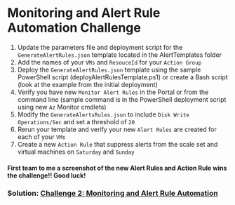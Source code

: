 # Monitoring and Alert Rule Automation Challenge	

1. Update the parameters file and deployment script for the `GenerateAlertRules.json` template located in the AlertTemplates folder<br/>
2. Add the names of your `VMs` and `ResouceId` for your `Action Group`<br/>
3. Deploy the `GenerateAlertRules.json` template using the sample PowerShell script (deployAlertRulesTemplate.ps1) or create a Bash script (look at the example from the initial deployment)<br/>
4. Verify you have new `Monitor Alert Rules` in the Portal or from the command line (sample command is in the PowerShell deployment script using new `Az` Monitor cmdlets)<br/>
5. Modify the `GenerateAlertsRules.json` to include `Disk Write Operations/Sec` and set a threshold of `20`<br/>
6. Rerun your template and verify your new `Alert Rules` are created for each of your `VMs`<br/>
7. Create a new `Action Rule` that suppress alerts from the scale set and virtual machines on `Saturday` and `Sunday`<br/>

#### First team to me a screenshot of the new Alert Rules and Action Rule wins the challenge!! Good luck!

### Solution: [Challenge 2: Monitoring and Alert Rule Automation](https://github.com/SpektraSystems/CloudLabs-Azure/blob/master/azure-monitoring/Instructions/Solutions/Challenge%202:%20Monitoring%20and%20Alert%20Rule%20Automation.md)
